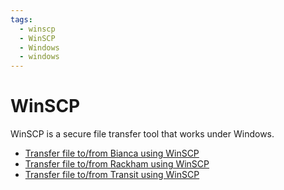 ```yaml
---
tags:
  - winscp
  - WinSCP
  - Windows
  - windows
---
```


# WinSCP

WinSCP is a secure file transfer tool that works under Windows.


- [Transfer file to/from Bianca using WinSCP](bianca_file_transfer_using_winscp.md)
- [Transfer file to/from Rackham using WinSCP](rackham_file_transfer_using_winscp.md)
- [Transfer file to/from Transit using WinSCP](transit_file_transfer_using_winscp.md)
